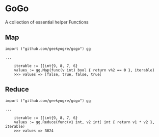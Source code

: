 # GoGo
A collection of essential helper Functions

## Map
```
import ("github.com/geekyogre/gogo") gg

...

	iterable := []int{9, 8, 7, 6}
	values := gg.Map(func(v int) bool { return v%2 == 0 }, iterable)
	>>> values => [false, true, false, true]

```

## Reduce
```
import ("github.com/geekyogre/gogo") gg

...

	iterable := []int{9, 8, 7, 6}
	values := gg.Reduce(func(v1 int, v2 int) int { return v1 * v2 }, iterable)
	>>> values => 3024

```